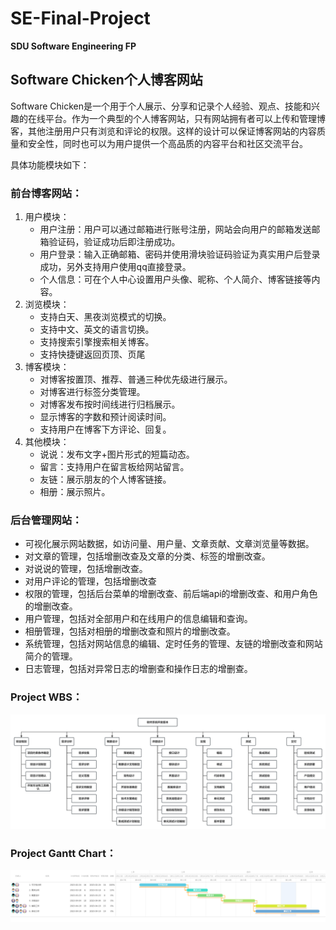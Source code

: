 # SE-Final-Project
**SDU Software Engineering FP**

## Software Chicken个人博客网站

Software Chicken是一个用于个人展示、分享和记录个人经验、观点、技能和兴趣的在线平台。作为一个典型的个人博客网站，只有网站拥有者可以上传和管理博客，其他注册用户只有浏览和评论的权限。这样的设计可以保证博客网站的内容质量和安全性，同时也可以为用户提供一个高品质的内容平台和社区交流平台。

具体功能模块如下：

### 前台博客网站：

1. 用户模块：
   - 用户注册：用户可以通过邮箱进行账号注册，网站会向用户的邮箱发送邮箱验证码，验证成功后即注册成功。
   - 用户登录：输入正确邮箱、密码并使用滑块验证码验证为真实用户后登录成功，另外支持用户使用qq直接登录。
   - 个人信息：可在个人中心设置用户头像、昵称、个人简介、博客链接等内容。
2. 浏览模块：
   - 支持白天、黑夜浏览模式的切换。
   - 支持中文、英文的语言切换。
   - 支持搜索引擎搜索相关博客。
   - 支持快捷键返回页顶、页尾
3. 博客模块：
   - 对博客按置顶、推荐、普通三种优先级进行展示。
   - 对博客进行标签分类管理。
   - 对博客发布按时间线进行归档展示。
   - 显示博客的字数和预计阅读时间。
   - 支持用户在博客下方评论、回复。
4. 其他模块：
   - 说说：发布文字+图片形式的短篇动态。
   - 留言：支持用户在留言板给网站留言。
   - 友链：展示朋友的个人博客链接。
   - 相册：展示照片。

### 后台管理网站：

- 可视化展示网站数据，如访问量、用户量、文章贡献、文章浏览量等数据。
- 对文章的管理，包括增删改查及文章的分类、标签的增删改查。
- 对说说的管理，包括增删改查。
- 对用户评论的管理，包括增删改查
- 权限的管理，包括后台菜单的增删改查、前后端api的增删改查、和用户角色的增删改查。
- 用户管理，包括对全部用户和在线用户的信息编辑和查询。
- 相册管理，包括对相册的增删改查和照片的增删改查。
- 系统管理，包括对网站信息的编辑、定时任务的管理、友链的增删改查和网站简介的管理。
- 日志管理，包括对异常日志的增删查和操作日志的增删查。

### Project WBS：
![WBS图](./pictures/WBS.png "WBS")

### Project Gantt Chart：
![甘特图](./pictures/项目甘特图.png "项目开发甘特图")
